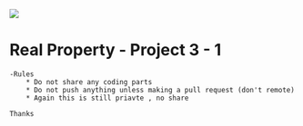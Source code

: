 ![](https://github.com/sudarakas/realproperty/blob/master/public/img/logoblack.png)
# Real Property - Project 3 - 1
	-Rules
    	* Do not share any coding parts
    	* Do not push anything unless making a pull request (don't remote)
    	* Again this is still priavte , no share

	Thanks

